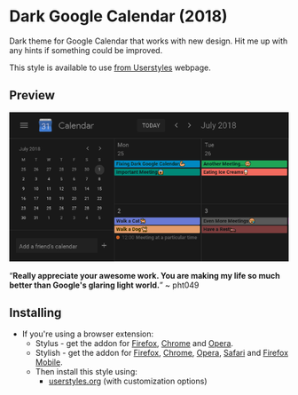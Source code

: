 # Dark Google Calendar (2018)

Dark theme for Google Calendar that works with new design. Hit me up with any hints if something could be improved.

This style is available to use [from Userstyles](https://userstyles.org/styles/143026/dark-google-calendar-2018) webpage.

## Preview
![](./images/main_view.png)

“**Really appreciate your awesome work. You are making my life so much better than Google's glaring light world.**” ~ pht049

## Installing

* If you're using a browser extension:
  * Stylus - get the addon for [Firefox](https://addons.mozilla.org/en-US/firefox/addon/styl-us/), [Chrome](https://chrome.google.com/webstore/detail/stylus/clngdbkpkpeebahjckkjfobafhncgmne) and [Opera](https://addons.opera.com/en-gb/extensions/details/stylus/).
  * Stylish - get the addon for [Firefox](https://addons.mozilla.org/en-US/firefox/addon/2108/), [Chrome](https://chrome.google.com/extensions/detail/fjnbnpbmkenffdnngjfgmeleoegfcffe), [Opera](https://addons.opera.com/en/extensions/details/stylish/), [Safari](http://sobolev.us/stylish/) and [Firefox Mobile](https://addons.mozilla.org/en-US/firefox/addon/2108/). <br>
  * Then install this style using:
    * [userstyles.org](https://userstyles.org/styles/143026/dark-google-calendar-2018) (with customization options)